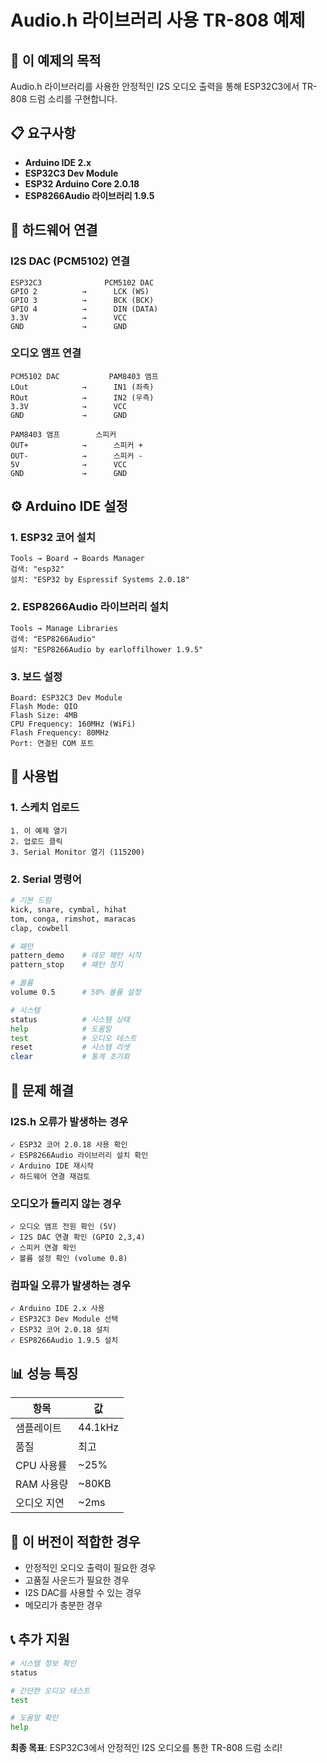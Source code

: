 # Audio.h 라이브러리 사용 TR-808 예제

## 🎯 이 예제의 목적
Audio.h 라이브러리를 사용한 안정적인 I2S 오디오 출력을 통해 ESP32C3에서 TR-808 드럼 소리를 구현합니다.

## 📋 요구사항
- **Arduino IDE 2.x**
- **ESP32C3 Dev Module**
- **ESP32 Arduino Core 2.0.18**
- **ESP8266Audio 라이브러리 1.9.5**

## 🔌 하드웨어 연결

### I2S DAC (PCM5102) 연결
```
ESP32C3              PCM5102 DAC
GPIO 2          →      LCK (WS)
GPIO 3          →      BCK (BCK)
GPIO 4          →      DIN (DATA)
3.3V            →      VCC
GND             →      GND
```

### 오디오 앰프 연결
```
PCM5102 DAC           PAM8403 앰프
LOut            →      IN1 (좌측)
ROut            →      IN2 (우측)
3.3V            →      VCC
GND             →      GND

PAM8403 앰프        스피커
OUT+            →      스피커 +
OUT-            →      스피커 -
5V              →      VCC
GND             →      GND
```

## ⚙️ Arduino IDE 설정

### 1. ESP32 코어 설치
```
Tools → Board → Boards Manager
검색: "esp32"
설치: "ESP32 by Espressif Systems 2.0.18"
```

### 2. ESP8266Audio 라이브러리 설치
```
Tools → Manage Libraries
검색: "ESP8266Audio"
설치: "ESP8266Audio by earloffilhower 1.9.5"
```

### 3. 보드 설정
```
Board: ESP32C3 Dev Module
Flash Mode: QIO
Flash Size: 4MB
CPU Frequency: 160MHz (WiFi)
Flash Frequency: 80MHz
Port: 연결된 COM 포트
```

## 🚀 사용법

### 1. 스케치 업로드
```
1. 이 예제 열기
2. 업로드 클릭
3. Serial Monitor 열기 (115200)
```

### 2. Serial 명령어
```bash
# 기본 드럼
kick, snare, cymbal, hihat
tom, conga, rimshot, maracas
clap, cowbell

# 패턴
pattern_demo    # 데모 패턴 시작
pattern_stop    # 패턴 정지

# 볼륨
volume 0.5      # 50% 볼륨 설정

# 시스템
status          # 시스템 상태
help            # 도움말
test            # 오디오 테스트
reset           # 시스템 리셋
clear           # 통계 초기화
```

## 🔧 문제 해결

### I2S.h 오류가 발생하는 경우
```
✓ ESP32 코어 2.0.18 사용 확인
✓ ESP8266Audio 라이브러리 설치 확인
✓ Arduino IDE 재시작
✓ 하드웨어 연결 재검토
```

### 오디오가 들리지 않는 경우
```
✓ 오디오 앰프 전원 확인 (5V)
✓ I2S DAC 연결 확인 (GPIO 2,3,4)
✓ 스피커 연결 확인
✓ 볼륨 설정 확인 (volume 0.8)
```

### 컴파일 오류가 발생하는 경우
```
✓ Arduino IDE 2.x 사용
✓ ESP32C3 Dev Module 선택
✓ ESP32 코어 2.0.18 설치
✓ ESP8266Audio 1.9.5 설치
```

## 📊 성능 특징

| 항목 | 값 |
|------|-----|
| 샘플레이트 | 44.1kHz |
| 품질 | 최고 |
| CPU 사용률 | ~25% |
| RAM 사용량 | ~80KB |
| 오디오 지연 | ~2ms |

## 🎯 이 버전이 적합한 경우
- 안정적인 오디오 출력이 필요한 경우
- 고품질 사운드가 필요한 경우
- I2S DAC를 사용할 수 있는 경우
- 메모리가 충분한 경우

## 📞 추가 지원
```bash
# 시스템 정보 확인
status

# 간단한 오디오 테스트  
test

# 도움말 확인
help
```

**최종 목표**: ESP32C3에서 안정적인 I2S 오디오를 통한 TR-808 드럼 소리!